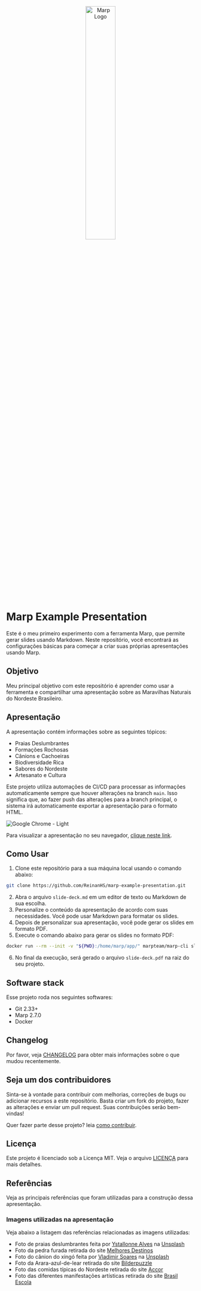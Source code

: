 <div align="center">
   <img src="https://marp.app/assets/marp.svg" alt="Marp Logo" width="40%">
</div><br>

# Marp Example Presentation

Este é o meu primeiro experimento com a ferramenta Marp, que permite gerar slides usando Markdown. Neste repositório, você encontrará as configurações básicas para começar a criar suas próprias apresentações usando Marp. 

## Objetivo

Meu principal objetivo com este repositório é aprender como usar a ferramenta e compartilhar uma apresentação sobre as Maravilhas Naturais do Nordeste Brasileiro.

## Apresentação

A apresentação contém informações sobre as seguintes tópicos:

- Praias Deslumbrantes
- Formações Rochosas
- Cânions e Cachoeiras
- Biodiversidade Rica
- Sabores do Nordeste
- Artesanato e Cultura

Este projeto utiliza automações de CI/CD para processar as informações automaticamente sempre que houver alterações na branch `main`. Isso significa que, ao fazer push das alterações para a branch principal, o sistema irá automaticamente exportar a apresentação para o formato HTML.

![Google Chrome - Light](https://github.com/ReinanHS/marp-example-presentation/assets/28494067/e46db1e1-0f1c-4f13-b669-5775227bfa6c)

Para visualizar a apresentação no seu navegador, [clique neste link](https://reinanhs.github.io/marp-example-presentation/). 

## Como Usar

1. Clone este repositório para a sua máquina local usando o comando abaixo:

```bash
git clone https://github.com/ReinanHS/marp-example-presentation.git
```

2. Abra o arquivo `slide-deck.md` em um editor de texto ou Markdown de sua escolha.
3. Personalize o conteúdo da apresentação de acordo com suas necessidades. Você pode usar Markdown para formatar os slides.
4. Depois de personalizar sua apresentação, você pode gerar os slides em formato PDF.
5. Execute o comando abaixo para gerar os slides no formato PDF:

```bash
docker run --rm --init -v "${PWD}:/home/marp/app/" marpteam/marp-cli slide-deck.md --pdf
```

6. No final da execução, será gerado o arquivo `slide-deck.pdf` na raiz do seu projeto.

## Software stack

Esse projeto roda nos seguintes softwares:

- Git 2.33+
- Marp 2.7.0
- Docker

## Changelog

Por favor, veja [CHANGELOG](CHANGELOG.md) para obter mais informações sobre o que mudou recentemente.

## Seja um dos contribuidores

Sinta-se à vontade para contribuir com melhorias, correções de bugs ou adicionar recursos a este repositório. Basta criar um fork do projeto, fazer as alterações e enviar um pull request. Suas contribuições serão bem-vindas!

Quer fazer parte desse projeto? leia [como contribuir](CONTRIBUTING.md).

## Licença

Este projeto é licenciado sob a Licença MIT. Veja o arquivo [LICENÇA](LICENSE.md) para mais detalhes.

## Referências

Veja as principais referências que foram utilizadas para a construção dessa apresentação. 

### Imagens utilizadas na apresentação

Veja abaixo a listagem das referências relacionadas as imagens utilizadas:

- Foto de praias deslumbrantes feita por [Ystallonne Alves](https://unsplash.com/pt-br/@ystallonne?utm_source=unsplash&utm_medium=referral&utm_content=creditCopyText) na [Unsplash](https://unsplash.com/pt-br/fotografias/7VWcujLDF2o?utm_source=unsplash&utm_medium=referral&utm_content=creditCopyText)
- Foto da pedra furada retirada do site [Melhores Destinos](https://guia.melhoresdestinos.com.br/pedra-furada-17-149-l.html)
- Foto do cânion do xingó feita por [Vladimir Soares](https://unsplash.com/pt-br/@vlad_soares?utm_source=unsplash&utm_medium=referral&utm_content=creditCopyText) na [Unsplash](https://unsplash.com/pt-br/fotografias/vt36W7A5m3I?utm_source=unsplash&utm_medium=referral&utm_content=creditCopyText)
- Foto da Arara-azul-de-lear retirada do site [Bilderpuzzle](https://www.bilderpuzzle.de/puzzle-farbenfrohe-papageien-hyazinth-ara.-1000-teile-puzzle-hyazinth-ara-anodorhynchus-hyacinthinu)
- Foto das comidas típicas do Nordeste retirada do site [Accor](https://ibis.accor.com/pt-br/editorial/article/pratos-tipicos-culinaria-nordestina-5-7944-v7019.shtml)
- Foto das diferentes manifestações artísticas retirada do site [Brasil Escola](https://brasilescola.uol.com.br/brasil/aspectos-culturais-regiao-nordeste.htm)